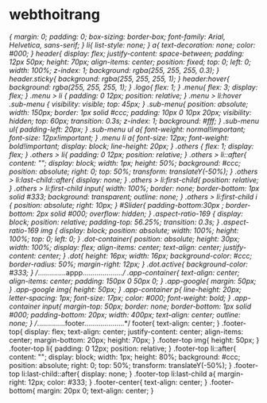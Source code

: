 # webthoitrang
*{
    margin: 0;
    padding: 0;
    box-sizing: border-box;
    font-family: Arial, Helvetica, sans-serif;
}
li{
    list-style: none;
}
a{
    text-decoration: none;
    color: #000;
}
header{
    display: flex;
    justify-content: space-between;
    padding: 12px 50px;
    height: 70px;
    align-items: center;
    position: fixed;
    top: 0;
    left: 0;
    width: 100%;
    z-index: 1;
    background: rgba(255, 255, 255, 0.3);
}
header.sticky{
    background: rgba(255, 255, 255, 1);
}
header:hover{
    background: rgba(255, 255, 255, 1);
}
.logo{
    flex: 1;
}
.menu{
    flex: 3;
    display: flex;
}
.menu > li {
    padding: 0 12px;
    position: relative;
}
.menu > li:hover .sub-menu {
    visibility: visible;
    top: 45px;
}
.sub-menu{
    position: absolute;
    width: 150px;
    border: 1px solid #ccc;
    padding: 10px 0 10px 20px;
    visibility: hidden;
    top: 60px;
    transition: 0.3s;
    z-index: 1;
    background: #fff;
}
.sub-menu ul{
    padding-left: 20px;
}
.sub-menu ul a{
    font-weight: normal!important;
    font-size: 12px!important;
}
.menu li a{
    font-size: 12px;
    font-weight: bold!important;
    display: block;
    line-height: 20px;
}
.others {
    flex: 1;
    display: flex;
}
.others > li{
    padding: 0 12px;
    position: relative;
}
.others > li::after{
    content: "";
    display: block;
    width: 1px;
    height: 50%;
    background: #ccc;
    position: absolute;
    right: 0;
    top: 50%;
    transform: translateY(-50%);
}
.others > li:last-child::after{
    display: none;
}
.others > li:first-child{
    position: relative;
}
.others > li:first-child input{
    width: 100%;
    border: none;
    border-bottom: 1px solid #333;
    background: transparent;
    outline: none;
}
.others > li:first-child i {
    position: absolute;
    right: 10px;
}
#Slider{
    padding-bottom:30px ;
    border-bottom: 2px solid #000;
    overflow: hidden;
}
.aspect-ratio-169 {
    display: block;
    position: relative;
    padding-top: 56.25%;
    transition: 0.3s;
}
.aspect-ratio-169 img {
    display: block;
    position: absolute;
    width: 100%;
    height: 100%;
    top: 0;
    left: 0;
}
.dot-container{
    position: absolute;
    height: 30px;
    width: 100%;
    display: flex;
    align-items: center;
    text-align: center;
    justify-content: center;
}
.dot{
    height: 16px;
    width: 16px;
    background-color: #ccc;
    border-radius: 50%;
    margin-right: 12px;
}
.dot.active{
    background-color: #333;
}
/*..............appp....................*/
.app-container{
    text-align: center;
    align-items: center;
    padding: 150px 0 50px 0;
}
.app-google{
    margin: 50px;
} 
.app-google img{
    height: 50px;
}
.app-container p{
    line-height: 20px;
    letter-spacing: 1px;
    font-size: 17px;
    color: #000;
    font-weight: bold;
}
.app-container input{
    margin-top: 50px;
    border: none;
    border-bottom: 1px solid #000;
    padding-bottom: 20px;
    width: 400px;
    text-align: center;
    outline: none;
}
/*..............footer....................*/
footer{
    text-align: center;
}
.footer-top{
    display: flex;
    text-align: center;
    justify-content: center;
    align-items: center;
    margin-bottom: 20px;
    height: 70px;
}
.footer-top img{
    height: 50px;
}
.footer-top li{
    padding: 0 12px;
    position: relative;
}
.footer-top li::after{
    content: "";
    display: block;
    width: 1px;
    height: 80%;
    background: #ccc;
    position: absolute;
    right: 0;
    top: 50%;
    transform: translateY(-50%);
}
.footer-top li:last-child::after{
    display: none;
}
.footer-top li:last-child a{
    margin-right: 12px;
    color: #333;
}
.footer-center{
    text-align: center;
}
.footer-bottom{
    margin: 20px 0;
    text-align: center;
}
